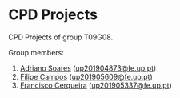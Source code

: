 # CPD Projects

CPD Projects of group T09G08.

Group members:

1. [Adriano Soares](https://github.com/adr1an0s0ar3s/) (up201904873@fe.up.pt)
2. [Filipe Campos](https://github.com/filipepcampos) (up201905609@fe.up.pt)
3. [Francisco Cerqueira](https://github.com/xico2001pt) (up201905337@fe.up.pt)
